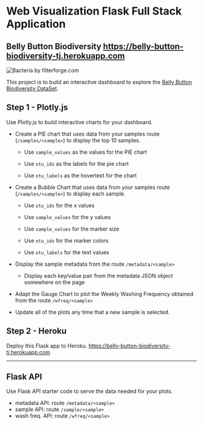# Web Visualization Flask Full Stack Application
## Belly Button Biodiversity <https://belly-button-biodiversity-tj.herokuapp.com>

![Bacteria by filterforge.com](http://robdunnlab.com/wp-content/uploads/microbes-sem.jpg)

This project is to build an interactive dashboard to explore the [Belly Button Biodiversity DataSet](http://robdunnlab.com/projects/belly-button-biodiversity/).

## Step 1 - Plotly.js

Use Plotly.js to build interactive charts for your dashboard.

* Create a PIE chart that uses data from your samples route (`/samples/<sample>`) to display the top 10 samples.

  * Use `sample_values` as the values for the PIE chart

  * Use `otu_ids` as the labels for the pie chart

  * Use `otu_labels` as the hovertext for the chart


* Create a Bubble Chart that uses data from your samples route (`/samples/<sample>`) to display each sample.

  * Use `otu_ids` for the x values

  * Use `sample_values` for the y values

  * Use `sample_values` for the marker size

  * Use `otu_ids` for the marker colors

  * Use `otu_labels` for the text values


* Display the sample metadata from the route `/metadata/<sample>`

  * Display each key/value pair from the metadata JSON object somewhere on the page

* Adapt the Gauge Chart to plot the Weekly Washing Frequency obtained from the route `/wfreq/<sample>`


* Update all of the plots any time that a new sample is selected.


## Step 2 - Heroku

Deploy this Flask app to Heroku. <https://belly-button-biodiversity-tj.herokuapp.com>


- - -

## Flask API

Use Flask API starter code to serve the data needed for your plots.

*  metadata API: route `/metadata/<sample>`
*  sample API: route `/sample/<sample>`
*  wash freq. API: route `/wfreq/<sample>`


